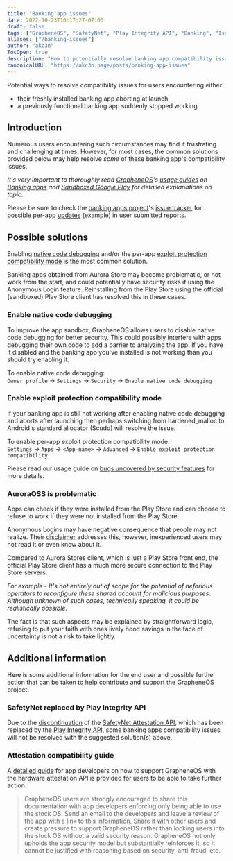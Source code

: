 ```yaml
---
title: "Banking app issues"
date: 2022-10-23T16:17:27-07:00
draft: false
tags: ["GrapheneOS", "SafetyNet", "Play Integrity API", "Banking", "Issues", "Solutions"]
aliases: ["/banking-issues"]
author: "akc3n"
TocOpen: true
description: "How to potentially resolve banking app compatibility issues"
canonicalURL: "https://akc3n.page/posts/banking-app-issues"
---
```


Potential ways to resolve compatibility issues for users encountering either:
- their freshly installed banking app aborting at launch
- a previously functional banking app suddenly stopped working

## Introduction

Numerous users encountering such circumstances may find it frustrating and challenging at times. However, for most cases, the common solutions provided below may help resolve *some* of these banking app's compatibility issues. 

_It's very important to thoroughly read [GrapheneOS](https://grapheneos.org)'s [usage guides](https://grapheneos.org/usage#usage) on [Banking apps](https://grapheneos.org/usage#banking-apps) and [Sandboxed Google Play](https://grapheneos.org/usage#sandboxed-google-play) for detailed explanations on topic._

Please be sure to check the [banking apps project](https://privsec.dev/posts/android/banking-applications-compatibility-with-grapheneos/)'s [issue tracker](https://github.com/PrivSec-dev/banking-apps-compat-report/issues?q=is%3Aissue+is%3Aclosed) for possible per-app [updates](https://github.com/PrivSec-dev/banking-apps-compat-report/issues/173#issuecomment-1297347651) (example) in user submitted reports.

## Possible solutions

Enabling [native code debugging](https://grapheneos.org/usage#:~:text=try%20enabling%20this%20again%20if%20you've%20disabled%20it%20) and/or the per-app [exploit protection compatibility mode](https://grapheneos.org/usage#:~:text=can%20enable%20our-,exploit%20protection%20compatibility%20mode,-via%20Settings%20%E2%9E%94%20Apps) is the most common solution.

Banking apps obtained from Aurora Store may become problematic, or not work from the start, and could potentially have security risks if using the Anonymous Login feature. Reinstalling from the Play Store using the official (sandboxed) Play Store client has resolved this in these cases.

### Enable native code debugging

To improve the app sandbox, GrapheneOS allows users to disable native code debugging for better security. This could possibly interfere with apps debugging their own code to add a barrier to analyzing the app. If you have it disabled and the banking app you've installed is not working than you should try enabling it. 

To enable native code debugging:  
`Owner profile` → `Settings` → `Security` → `Enable native code debugging`

### Enable exploit protection compatibility mode

If your banking app is still not working after enabling native code debugging and aborts after launching then perhaps switching from hardened_malloc to Android's standard allocator (Scudo) will resolve the issue.

To enable per-app exploit protection compatibility mode:  
`Settings` → `Apps` → `<App-name>` → `Advanced` → `Enable exploit protection compatibility`

Please read our usage guide on [bugs uncovered by security features](https://grapheneos.org/usage#bugs-uncovered-by-security-features) for more details.

### AuroraOSS is problematic 

Apps can check if they were installed from the Play Store and can choose to refuse to work if they were not installed from the Play Store. 

Anonymous Logins may have negative consequence that people may not realize. Their [disclaimer](https://gitlab.com/AuroraOSS/AuroraStore/-/blob/master/DISCLAIMER.md#1-google-accounts) addresses this, however, inexperienced users may not read it or even know about it.

Compared to Aurora Stores client, which is just a Play Store front end, the official Play Store client has a much more secure connection to the Play Store servers.

_For example - It's not entirely out of scope for the potential of nefarious operators to reconfigure these shared account for malicious purposes. Although unknown of such cases, technically speaking, it could be realistically possible._

The fact is that such aspects may be explained by straightforward logic, refusing to put your faith with ones lively hood savings in the face of uncertainty is not a risk to take lightly.

## Additional information

Here is some additional information for the end user and possible further action that can be taken to help contribute and support the GrapheneOS project.

### SafetyNet replaced by Play Integrity API

Due to the [discontinuation](https://developer.android.com/training/safetynet/deprecation-timeline) of the [SafetyNet Attestation API](https://developer.android.com/training/safetynet/attestation), which has been replaced by the [Play Integrity API](https://developer.android.com/google/play/integrity/overview), some banking apps compatibility issues will not be resolved with the suggested solution(s) above.

### Attestation compatibility guide 

A [detailed guide](https://grapheneos.org/articles/attestation-compatibility-guide) for app developers on how to support GrapheneOS with the hardware attestation API is provided for users to be able to take further action.

> GrapheneOS users are strongly encouraged to share this documentation with app developers enforcing only being able to use the stock OS. Send an email to the developers and leave a review of the app with a link to this information. Share it with other users and create pressure to support GrapheneOS rather than locking users into the stock OS without a valid security reason. GrapheneOS not only upholds the app security model but substantially reinforces it, so it cannot be justified with reasoning based on security, anti-fraud, etc.

